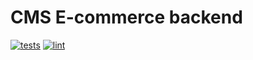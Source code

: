 # CMS E-commerce backend

[![tests](https://github.com/E-commerceTechnocite/e-commerce-backend/actions/workflows/tests.yml/badge.svg)](https://github.com/E-commerceTechnocite/e-commerce-backend/actions/workflows/tests.yml) [![lint](https://github.com/E-commerceTechnocite/e-commerce-backend/actions/workflows/lint.yml/badge.svg)](https://github.com/E-commerceTechnocite/e-commerce-backend/actions/workflows/lint.yml)

